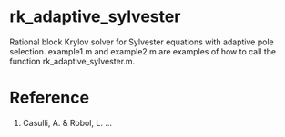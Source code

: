# rk_adaptive_sylvester
Rational block Krylov solver for Sylvester equations with adaptive pole selection.
example1.m and example2.m are examples of how to call the function rk_adaptive_sylvester.m. 
# Reference
1. Casulli, A. & Robol, L. ...